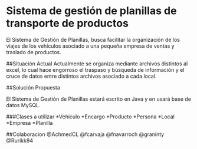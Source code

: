 # Sistema de gestión de planillas de transporte de productos

El Sistema de Gestión de Planillas, busca facilitar la organización de los viajes de los vehículos asociado a una pequeña empresa de ventas y traslado de productos.

##Situación Actual
Actualmente se organiza mediante archivos distintos al excel, lo cual hace engorroso el traspaso y búsqueda de información y el cruce de datos entre distintos archivos asociado a cada local.

##Solución Propuesta

El Sistema de Gestión de Planillas estará escrito en Java y en usará base de datos MySQL.

###Clases a utilizar
*Vehiculo
*Encargo
*Producto
*Persona
*Local
*Empresa
*Planilla

##Colaboracion
@AchmedCL
@fcarvaja
@fnavarroch
@graninty
@Rurikk94